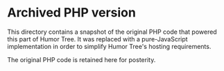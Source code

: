 # Archived PHP version

This directory contains a snapshot of the original PHP code that powered this
part of Humor Tree. It was replaced with a pure-JavaScript implementation in
order to simplify Humor Tree's hosting requirements.

The original PHP code is retained here for posterity.
